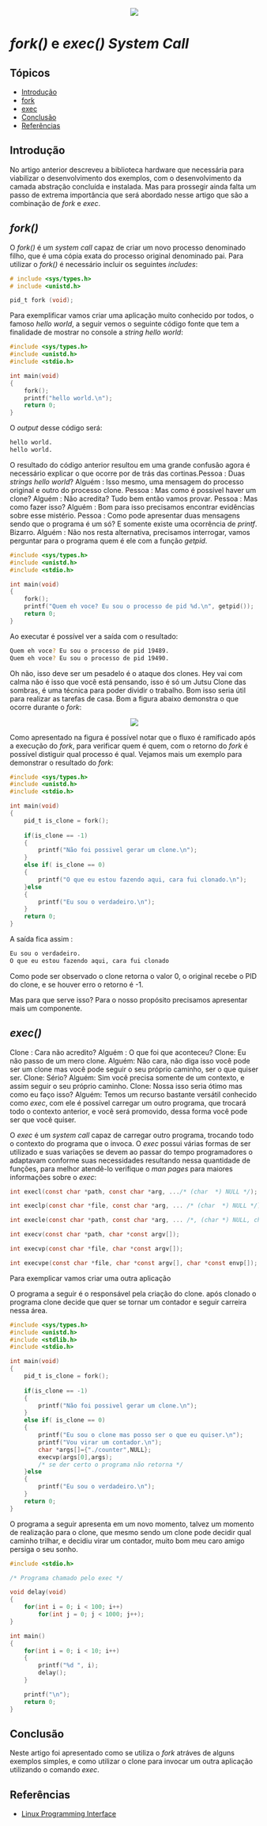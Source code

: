 <p align="center">
    <img src="https://www.cse.unsw.edu.au/~cs1521/18s2/lectures/week07/Pics/processes/fork-exec.png" />
</p>

# _fork()_ e _exec()_ *System Call*

## Tópicos
* [Introdução](#introdução)
* [fork](#fork)
* [exec](#exec)
* [Conclusão](#conclusão)
* [Referências](#referências)


## Introdução
No artigo anterior descreveu a biblioteca hardware que necessária para viabilizar o desenvolvimento dos exemplos, com o desenvolvimento da camada abstração concluída e instalada. Mas para prossegir ainda falta um passo de extrema
importância que será abordado nesse artigo que são a combinação de _fork_ e _exec_.
## *fork()*
O _fork()_ é um *system call* capaz de criar um novo processo denominado filho, que é uma cópia exata do processo original denominado pai. Para utilizar o _fork()_ é necessário incluir os seguintes _includes_:
```c
# include <sys/types.h>
# include <unistd.h>

pid_t fork (void);
```

Para exemplificar vamos criar uma aplicação muito conhecido por todos, o famoso _hello world_, a seguir vemos o seguinte código fonte que tem a finalidade de mostrar no console a _string hello world_: 
```c
#include <sys/types.h>
#include <unistd.h>
#include <stdio.h>

int main(void)
{
    fork();
    printf("hello world.\n");
    return 0;
}
```

O _output_ desse código será:

```bash
hello world.
hello world.
```

O resultado do código anterior resultou em uma grande confusão agora é necessário explicar o que ocorre por de trás das cortinas.Pessoa : Duas _strings hello world_?
Alguém : Isso mesmo, uma mensagem do processo original e outro do processo clone.
Pessoa : Mas como é possível haver um clone?
Alguém : Não acredita? Tudo bem então vamos provar.
Pessoa : Mas como fazer isso?
Alguém : Bom para isso precisamos encontrar evidências sobre esse mistério.
Pessoa : Como pode apresentar duas mensagens sendo que o programa é um só? E somente existe uma ocorrência de _printf_. Bizarro.
Alguém : Não nos resta alternativa, precisamos interrogar, vamos perguntar para o programa quem é ele com a função _getpid_.

```c
#include <sys/types.h>
#include <unistd.h>
#include <stdio.h>

int main(void)
{
    fork();
    printf("Quem eh voce? Eu sou o processo de pid %d.\n", getpid());
    return 0;
}
```

Ao executar é possível ver a saída com o resultado:

```bash
Quem eh voce? Eu sou o processo de pid 19489.
Quem eh voce? Eu sou o processo de pid 19490.
```

Oh não, isso deve ser um pesadelo é o ataque dos clones. Hey vai com calma não é isso que você está pensando, isso é só um Jutsu Clone das sombras, é uma técnica para poder dividir o trabalho. Bom isso seria útil para realizar as tarefas de casa. Bom a figura abaixo demonstra o que ocorre durante o _fork_:

<p align="center">
    <img src="https://indradhanush.github.io/images/shell-part-2/execvp.jpg"/>
</p>

Como apresentado na figura é possível notar que o fluxo é ramificado após a execução do _fork_, para verificar quem é quem, com o retorno do _fork_ é possível distiguir qual processo é qual. Vejamos mais um exemplo para demonstrar o resultado do _fork_:

```c
#include <sys/types.h>
#include <unistd.h>
#include <stdio.h>

int main(void)
{
    pid_t is_clone = fork();
    
    if(is_clone == -1)
    {
        printf("Não foi possivel gerar um clone.\n");
    }
    else if( is_clone == 0)
    {
        printf("O que eu estou fazendo aqui, cara fui clonado.\n");
    }else
    {
        printf("Eu sou o verdadeiro.\n");
    }
    return 0;
}
```

A saída fica assim :

```bash
Eu sou o verdadeiro.
O que eu estou fazendo aqui, cara fui clonado
```

Como pode ser observado o clone retorna o valor 0, o original recebe o PID do clone, e se houver erro o retorno é -1.

Mas para que serve isso? Para o nosso propósito precisamos apresentar mais um componente.

## *exec()*
Clone : Cara não acredito?
Alguém : O que foi que aconteceu?
Clone: Eu não passo de um mero clone.
Alguém: Não cara, não diga isso você pode ser um clone mas você pode seguir o seu próprio caminho, ser o que quiser ser.
Clone: Sério?
Alguém: Sim você precisa somente de um contexto, e assim seguir o seu próprio caminho.
Clone: Nossa isso seria ótimo mas como eu faço isso?
Alguém: Temos um recurso bastante versátil conhecido como _exec_, com ele é possível carregar um outro programa, que trocará todo o contexto anterior, e você será promovido, dessa forma você pode ser que você quiser.

O _exec_ é um _system call_ capaz de carregar outro programa, trocando todo o contexto do programa que o invoca. O _exec_ possui várias formas de ser utilizado e suas variações se devem ao passar do tempo programadores o adaptavam conforme suas necessidades resultando nessa quantidade de funções, para melhor atendê-lo verifique o _man pages_ para maiores informações sobre o _exec_:


```c
int execl(const char *path, const char *arg, .../* (char  *) NULL */);
```
```c
int execlp(const char *file, const char *arg, ... /* (char  *) NULL */);
```
```c
int execle(const char *path, const char *arg, ... /*, (char *) NULL, char * const envp[]*/);
```
```c
int execv(const char *path, char *const argv[]);
```
```c
int execvp(const char *file, char *const argv[]);
```
```c
int execvpe(const char *file, char *const argv[], char *const envp[]);
```

Para exemplicar vamos criar uma outra aplicação

O programa a seguir é o responsável pela criação do clone. após clonado o programa clone decide que quer se tornar um contador e seguir carreira nessa área.

```c
#include <sys/types.h>
#include <unistd.h>
#include <stdlib.h>
#include <stdio.h>

int main(void)
{
    pid_t is_clone = fork();
    
    if(is_clone == -1)
    {
        printf("Não foi possivel gerar um clone.\n");
    }
    else if( is_clone == 0)
    {
        printf("Eu sou o clone mas posso ser o que eu quiser.\n");
        printf("Vou virar um contador.\n");
        char *args[]={"./counter",NULL}; 
        execvp(args[0],args); 
        /* se der certo o programa não retorna */
    }else
    {
        printf("Eu sou o verdadeiro.\n");
    }
    return 0;
}
```

O programa a seguir apresenta em um novo momento, talvez um momento de realização para o clone, que mesmo sendo um clone pode decidir qual caminho trilhar, e decidiu virar um contador, muito bom meu caro amigo persiga o seu sonho.

```c
#include <stdio.h>

/* Programa chamado pelo exec */

void delay(void)
{
    for(int i = 0; i < 100; i++)
        for(int j = 0; j < 1000; j++);
}

int main()
{
    for(int i = 0; i < 10; i++)
    {
        printf("%d ", i);
        delay();
    }

    printf("\n");
    return 0;
}
```

## Conclusão
Neste artigo foi apresentado como se utiliza o _fork_ atráves de alguns exemplos simples, e como utilizar o clone para invocar um outra aplicação utilizando o comando _exec_.

## Referências
* [Linux Programming Interface](https://www.amazon.com.br/dp/B004OEJMZM/ref=dp-kindle-redirect?_encoding=UTF8&btkr=1)
